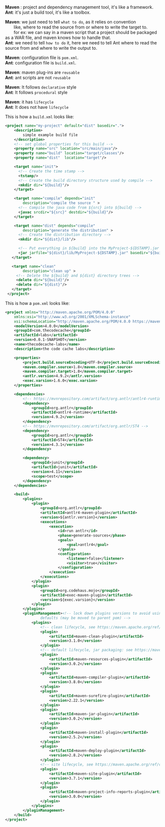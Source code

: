 
**Maven** : project and dependency management tool,  it's like a framework.  
**Ant**: it's just a build tool,  it's like a toolbox.  

**Maven**: we just need to tell `what to do`, as it relies on convention  
  like, where to read the source from or where to write the target to.  
  for ex: we can say in a maven script that a project should be packaged as a WAR file, and maven knows how to handle that.  
**Ant**: we need to tell `how to do` it, here we need to tell Ant where to read the source from and where to write the output to.   

**Maven**: configuration file is `pom.xml`.   
**Ant**: configuration file is `build.xml`.   

**Maven**: maven plug-ins are `reusable`  
**Ant**: ant scripts are not `reusable`  

**Maven**: It follows `declarative` style  
**Ant**: It follows `procedural` style  

**Maven**: it has `lifecycle`  
**Ant**: It does not have `lifecycle`  

This is how a `build.xml` looks like:  
```xml
<project name="my-project" default="dist" basedir=".">
    <description>
        simple example build file
    </description>   
    <!-- set global properties for this build -->   
    <property name="src" location="src/main/java"/>
    <property name="build" location="target/classes"/>
    <property name="dist"  location="target"/>

    <target name="init">
      <!-- Create the time stamp -->
      <tstamp/>
      <!-- Create the build directory structure used by compile -->
      <mkdir dir="${build}"/>   
    </target>

    <target name="compile" depends="init"
        description="compile the source " >
      <!-- Compile the java code from ${src} into ${build} -->
      <javac srcdir="${src}" destdir="${build}"/>  
    </target>

    <target name="dist" depends="compile"
        description="generate the distribution" >
      <!-- Create the distribution directory -->
      <mkdir dir="${dist}/lib"/>

      <!-- Put everything in ${build} into the MyProject-${DSTAMP}.jar file -->
      <jar jarfile="${dist}/lib/MyProject-${DSTAMP}.jar" basedir="${build}"/>
   </target>

   <target name="clean"
        description="clean up" >
     <!-- Delete the ${build} and ${dist} directory trees -->
     <delete dir="${build}"/>
     <delete dir="${dist}"/>
   </target>
 </project>
```

This is how a `pom.xml` looks like:  
```xml
<project xmlns="http://maven.apache.org/POM/4.0.0"
	xmlns:xsi="http://www.w3.org/2001/XMLSchema-instance"
	xsi:schemaLocation="http://maven.apache.org/POM/4.0.0 https://maven.apache.org/xsd/maven-4.0.0.xsd">
	<modelVersion>4.0.0</modelVersion>
	<groupId>com.thecodecache</groupId>
	<artifactId>labs</artifactId>
	<version>0.0.1-SNAPSHOT</version>
	<name>thecodecache-labs</name>
	<description>the code cache labs</description>

	<properties>
		<project.build.sourceEncoding>UTF-8</project.build.sourceEncoding>
		<maven.compiler.source>1.8</maven.compiler.source>
		<maven.compiler.target>1.8</maven.compiler.target>
		<antlr.version>4.9.2</antlr.version>
		<exec.varsion>1.6.0</exec.varsion>
	</properties>

	<dependencies>
		<!-- https://mvnrepository.com/artifact/org.antlr/antlr4-runtime -->
		<dependency>
			<groupId>org.antlr</groupId>
			<artifactId>antlr4-runtime</artifactId>
			<version>4.9.2</version>
		</dependency>
		<!-- https://mvnrepository.com/artifact/org.antlr/ST4 -->
		<dependency>
			<groupId>org.antlr</groupId>
			<artifactId>ST4</artifactId>
			<version>4.3.1</version>
		</dependency>

		<dependency>
			<groupId>junit</groupId>
			<artifactId>junit</artifactId>
			<version>4.11</version>
			<scope>test</scope>
		</dependency>
	</dependencies>

	<build>
		<plugins>
			<plugin>
				<groupId>org.antlr</groupId>
				<artifactId>antlr4-maven-plugin</artifactId>
				<version>${antlr.version}</version>
				<executions>
					<execution>
						<id>run antlr</id>
						<phase>generate-sources</phase>
						<goals>
							<goal>antlr4</goal>
						</goals>
						<configuration>
							<listener>false</listener>
							<visitor>true</visitor>
						</configuration>
					</execution>
				</executions>
			</plugin>
			<plugin>
				<groupId>org.codehaus.mojo</groupId>
				<artifactId>exec-maven-plugin</artifactId>
				<version>${exec.varsion}</version>
			</plugin>
		</plugins>
		<pluginManagement><!-- lock down plugins versions to avoid using Maven 
				defaults (may be moved to parent pom) -->
			<plugins>
				<!-- clean lifecycle, see https://maven.apache.org/ref/current/maven-core/lifecycles.html#clean_Lifecycle -->
				<plugin>
					<artifactId>maven-clean-plugin</artifactId>
					<version>3.1.0</version>
				</plugin>
				<!-- default lifecycle, jar packaging: see https://maven.apache.org/ref/current/maven-core/default-bindings.html#Plugin_bindings_for_jar_packaging -->
				<plugin>
					<artifactId>maven-resources-plugin</artifactId>
					<version>3.0.2</version>
				</plugin>
				<plugin>
					<artifactId>maven-compiler-plugin</artifactId>
					<version>3.8.0</version>
				</plugin>
				<plugin>
					<artifactId>maven-surefire-plugin</artifactId>
					<version>2.22.1</version>
				</plugin>
				<plugin>
					<artifactId>maven-jar-plugin</artifactId>
					<version>3.0.2</version>
				</plugin>
				<plugin>
					<artifactId>maven-install-plugin</artifactId>
					<version>2.5.2</version>
				</plugin>
				<plugin>
					<artifactId>maven-deploy-plugin</artifactId>
					<version>2.8.2</version>
				</plugin>
				<!-- site lifecycle, see https://maven.apache.org/ref/current/maven-core/lifecycles.html#site_Lifecycle -->
				<plugin>
					<artifactId>maven-site-plugin</artifactId>
					<version>3.7.1</version>
				</plugin>
				<plugin>
					<artifactId>maven-project-info-reports-plugin</artifactId>
					<version>3.0.0</version>
				</plugin>
			</plugins>
		</pluginManagement>
	</build>
</project>
```
